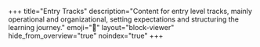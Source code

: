 +++
title="Entry Tracks"
description="Content for entry level tracks, mainly operational and organizational, setting expectations and structuring the learning journey."
emoji="👣"
layout="block-viewer"
hide_from_overview="true"
noindex="true"
+++
